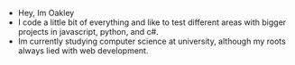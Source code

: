 - Hey, Im Oakley
- I code a little bit of everything and like to test different areas with bigger projects in javascript, python, and c#.
- Im currently studying computer science at university, although my roots always lied with web development.


<!---
H8rsbeware/H8rsbeware is a ✨ special ✨ repository because its `README.md` (this file) appears on your GitHub profile.
You can click the Preview link to take a look at your changes.
--->
